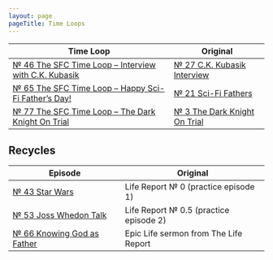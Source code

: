 ```yaml
---
layout: page
pageTitle: Time Loops
---
```


<table class="table is-striped">
    <thead>
      <tr>
        <th>Time Loop</th>
        <th>Original</th>
      </tr>
    </thead>
    <tbody>
      <tr>
        <td><a href="/episodes/0046-the-sfc-time-loop-interview-with-ck-kubasik/">№ 46 The SFC Time Loop – Interview with C.K. Kubasik</a></td>
        <td><a href="/episodes/0027-c-k-kubasik-interview/">№ 27 C.K. Kubasik Interview</a></td>
      </tr>
      <tr>
        <td><a href="/episodes/0065-the-sfc-time-loop-happy-sci-fi-fathers-day">№ 65 The SFC Time Loop – Happy Sci-Fi Father’s Day!</a></td>
        <td><a href="/episodes/0021-sci-fi-fathers/">№ 21 Sci-Fi Fathers</td>
      </tr>
      <tr>
        <td><a href="/episodes/0077-the-sfc-time-loop-the-dark-knight-on-trial">№ 77 The SFC Time Loop – The Dark Knight On Trial</a></td>
        <td><a href="/episodes/0003-the-dark-knight-on-trial/">№ 3 The Dark Knight On Trial</a></td>
      </tr>
      <!-- <tr>
        <td>№ 87 The SFC Time Loop – Cloning and the Transfer of Consciousness</td>
        <td><a href="/episodes/0023-lord-of-the-rings/">№ 9 Attack of the Clones</a></td>
      </tr>
      <tr>
        <td>№ 95</td>
        <td><a href="/episodes/0023-lord-of-the-rings/">№ 23 Lord of the Rings</a></td>
      </tr>
      <tr>
        <td>№ 125</td>
        <td><a href="/episodes/0002-i-want-to-believe/">№ 2 I Want to Believe</a></td>
      </tr>
      <tr>
        <td>№ 138</td>
        <td><a href="/episodes/0018-the-multiverse-notes-from-the-other-side/">№ 18 The Multiverse – Notes From The Other Side</a></td>
      </tr>
      <tr>
        <td>№ 149</td>
        <td><a href="/episodes/0001-pilot/">№ 1 Pilot</a></td>
      </tr>
      <tr>
        <td>№ 158</td>
        <td><a href="/episodes/0022-the-comics-continuity-conundrum/">№ 22 The Comics Continuity Conundrum</a></td>
      </tr>
      <tr>
        <td>№ 178</td>
        <td><a href="/episodes/0012-the-search-for-sasquatch/">№ 12 The Search For Sasquatch</a></td>
      </tr>
      <tr>
        <td>№ 193</td>
        <td><a href="/episodes/0019-apocalypse-now/">№ 19 Apocalypse Now</a></td>
      </tr>
      <tr>
        <td>№ 201</td>
        <td><a href="/episodes/0016-ghosts-and-god/">№ 16 Ghosts and God</a></td>
      </tr>
      <tr>
        <td>№ 227</td>
        <td><a href="/episodes/0007-horror-and-faith-aka-zombie-jesus/">№ 7 Horror and Faith (AKA Zombie Jesus)</a></td>
      </tr>
      <tr>
        <td>№ 258</td>
        <td><a href="/episodes/0006-the-state-of-the-superhero-movie/">№ 6 The State of the Super Hero Movie</a></td>
      </tr>
      <tr>
        <td>№ 269</td>
        <td><a href="/episodes/0011-top-5-superpowers/">№ 11 Top 5 Superpowers</a></td>
      </tr>
      <tr>
        <td>№ 288</td>
        <td><a href="/episodes/0032-lost-part-1/">№ 32 LOST Part 1</a>, <a href="/episodes/0034-lost-part-2/">№ 34 LOST Part 2</a></td>
      </tr>
      <tr>
        <td>№ 369</td>
        <td><a href="/episodes/0033-the-divine-time-machine/">№ 33 The Divine Time Machine</a></td>
      </tr>
      <tr>
        <td>№ 379</td>
        <td><a href="/episodes/0010-duel-of-the-fates/">№ 10 Duel of the Fates</a></td>
      </tr>
      <tr>
        <td>№ 380</td>
        <td><a href="/episodes/0026-its-time-for-sci-fi-news/">№ 26 It’s Time For Sci-Fi News</a></td>
      </tr>
      <tr>
        <td>№ 413</td>
        <td><a href="/episodes/0008-sci-fi-moves-we-hate-hate-hate/">№ 8 Sci-Fi Movies We HATE HATE HATE!</a></td>
      </tr>
      <tr>
        <td>№ 435</td>
        <td><a href="/episodes/0004-tolkien-vs-lewis-the-ultimate-smackdown/">№ 4 Tolkien Vs. Lewis – The Ultimate Smackdown</a></td>
      </tr>
      <tr>
        <td>№ 497</td>
        <td><a href="/episodes/0025-top-5-sam-and-frodo-messianic-moments/">№ 25 Top 5 Sam &amp; Frodo Messianic Moments</a></td>
      </tr>
      <tr>
        <td>№ 584</td>
        <td><a href="/episodes/0005-top-5-messciahs/">№ 5 Top 5 MesSCIahs</a></td>
      </tr> -->
    </tbody>
  </table>

## Recycles

<table class="table is-striped">
    <thead>
      <tr>
        <th>Episode</th>
        <th>Original</th>
      </tr>
    </thead>
    <tbody>
      <tr>
        <td><a href="/episodes/0043-star-wars/">№ 43 Star Wars</a></td>
        <td>Life Report № 0 (practice episode 1)</td>
      </tr>
      <tr>
        <td><a href="/episodes/0053-joss-whedon-talk/">№ 53 Joss Whedon Talk</a></td>
        <td>Life Report № 0.5 (practice episode 2)</td>
      </tr>
      <tr>
        <td><a href="/episodes/0066-knowing-god-as-father/">№ 66 Knowing God as Father</a></td>
        <td>Epic Life sermon from The Life Report</td>
      </tr>
      <!-- <tr>
        <td>№ 202</td>
        <td>video</td>
      </tr>
      <tr>
        <td>№ 240</td>
        <td>video</td>
      </tr>
      <tr>
        <td>№ 256</td>
        <td>video</td>
      </tr>
      <tr>
        <td>№ 293</td>
        <td>clips of previous eps</td>
      </tr>
      <tr>
        <td>№ 299</td>
        <td>video</td>
      </tr>
      <tr>
        <td>№ 354</td>
        <td>video</td>
      </tr> -->
    </tbody>
</table>